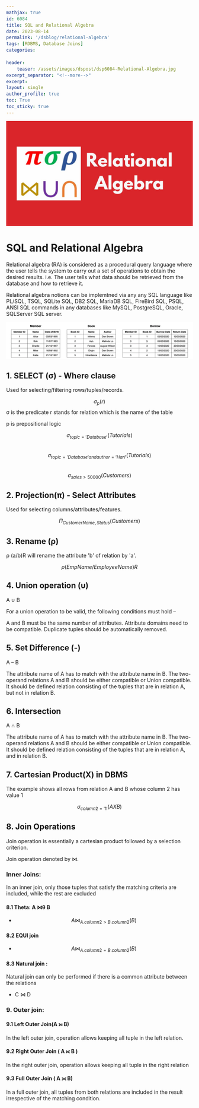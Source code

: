 ```yaml
---
mathjax: true
id: 6084
title: SQL and Relational Algebra
date: 2023-08-14
permalink: '/dsblog/relational-algebra'
tags: [RDBMS, Database Joins] 
categories: 

header:
    teaser: /assets/images/dspost/dsp6084-Relational-Algebra.jpg
excerpt_separator: "<!--more-->"  
excerpt:  
layout: single  
author_profile: true  
toc: True  
toc_sticky: true
---
```


![Relational Algebra]( /assets/images/dspost/dsp6084-Relational-Algebra.jpg)

# SQL and Relational Algebra

Relational algebra (RA) is considered as a procedural query language where the user tells the system to carry out a set of operations to obtain the desired results. i.e. The user tells what data should be retrieved from the database and how to retrieve it.

Relational algebra notions can be implemtned via any any SQL language like PL/SQL, TSQL, SQLite SQL, DB2 SQL, MariaDB SQL, FireBird SQL, PSQL, ANSI SQL commands in any databases like MySQL, PostgreSQL, Oracle, SQLServer SQL server.

![Tables]( /assets/images/dspost/dsp6084-table.webp)

## 1. SELECT (σ) - Where clause
Used for selecting/filtering rows/tuples/records.

$$ σ_p(r)$$
σ is the predicate
r stands for relation which is the name of the table

p is prepositional logic

$$ σ_{topic = 'Database'}(Tutorials) $$   
$$ σ_{topic = 'Database' and author = 'Hari'}( Tutorials) $$   
$$ σ_{sales > 50000} (Customers) $$   


## 2. Projection(π) - Select Attributes
Used for selecting columns/attributes/features. 

$$ Π_{CustomerName, Status} (Customers) $$

## 3. Rename (ρ)
ρ (a/b)R will rename the attribute 'b' of relation by 'a'.

$$ ρ (EmpName/EmployeeName)R $$

## 4. Union operation (υ)
A ∪ B

For a union operation to be valid, the following conditions must hold –

A and B must be the same number of attributes.
Attribute domains need to be compatible.
Duplicate tuples should be automatically removed.

## 5. Set Difference (-)
 A – B
 
The attribute name of A has to match with the attribute name in B.
The two-operand relations A and B should be either compatible or Union compatible.
It should be defined relation consisting of the tuples that are in relation A, but not in relation B.

## 6. Intersection
A ∩ B

The attribute name of A has to match with the attribute name in B.
The two-operand relations A and B should be either compatible or Union compatible.
It should be defined relation consisting of the tuples that are in relation A, and in relation B.

## 7. Cartesian Product(X) in DBMS

The example shows all rows from relation A and B whose column 2 has value 1

$$ σ_{column 2 = '1'} (A X B) $$

## 8. Join Operations
Join operation is essentially a cartesian product followed by a selection criterion.

Join operation denoted by ⋈.

### Inner Joins: 
In an inner join, only those tuples that satisfy the matching criteria are included, while the rest are excluded   

#### 8.1 Theta: A ⋈θ B      
- $$ A ⋈ _{A.column 2 >  B.column 2} (B) $$   

#### 8.2 EQUI join   
- $$ A ⋈ _{A.column 2 =  B.column 2} (B)$$   

#### 8.3 Natural join : 
Natural join can only be performed if there is a common attribute between the relations   
- C ⋈ D
		
	
### 9. Outer join:   

#### 9.1 Left Outer Join(A ⟕ B)  
In the left outer join, operation allows keeping all tuple in the left relation.   

#### 9.2 Right Outer Join ( A ⟖ B )   
In the right outer join, operation allows keeping all tuple in the right relation

#### 9.3 Full Outer Join ( A ⟗ B)   
In a full outer join, all tuples from both relations are included in the result irrespective of the matching condition.
